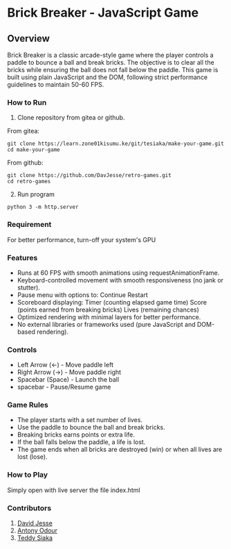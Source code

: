 # Brick Breaker - JavaScript Game
## Overview

Brick Breaker is a classic arcade-style game where the player controls a paddle to bounce a ball and break bricks. The objective is to clear all the bricks while ensuring the ball does not fall below the paddle. This game is built using plain JavaScript and the DOM, following strict performance guidelines to maintain 50-60 FPS.

### How to Run
1. Clone repository from gitea or github.

From gitea:
```
git clone https://learn.zone01kisumu.ke/git/tesiaka/make-your-game.git
cd make-your-game
```

From github:
```
git clone https://github.com/DavJesse/retro-games.git
cd retro-games
```

2. Run program
```
python 3 -m http.server
```

### Requirement
For better performance, turn-off your system's GPU

### Features

- Runs at 60 FPS with smooth animations using requestAnimationFrame.
- Keyboard-controlled movement with smooth responsiveness (no jank or stutter).
- Pause menu with options to:
        Continue
        Restart
- Scoreboard displaying:
        Timer (counting elapsed game time)
        Score (points earned from breaking bricks)
        Lives (remaining chances)
- Optimized rendering with minimal layers for better performance.
- No external libraries or frameworks used (pure JavaScript and DOM-based rendering).

### Controls

- Left Arrow (←) - Move paddle left
- Right Arrow (→) - Move paddle right
- Spacebar (Space) - Launch the ball
- spacebar  - Pause/Resume game

### Game Rules

- The player starts with a set number of lives.
- Use the paddle to bounce the ball and break bricks.
- Breaking bricks earns points or extra life.
- If the ball falls below the paddle, a life is lost.
- The game ends when all bricks are destroyed (win) or when all lives are lost (lose).

### How to Play

Simply open with live server the file index.html

### Contributors
1. [David Jesse](https://learn.zone01kisumu.ke/git/davodhiambo)
2. [Antony Odour](https://learn.zone01kisumu.ke/git/anoduor)
3. [Teddy Siaka](https://learn.zone01kisumu.ke/git/tesiaka)